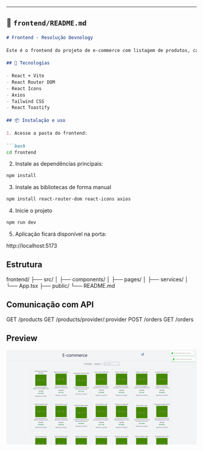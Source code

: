 
---

## 📁 `frontend/README.md`

```md
# Frontend - Resolução Devnology

Este é o frontend do projeto de e-commerce com listagem de produtos, carrinho de compras e integração com a API backend.

## 🚀 Tecnologias

- React + Vite
- React Router DOM
- React Icons
- Axios
- Tailwind CSS
- React Toastify

## 📦 Instalação e uso

1. Acesse a pasta do frontend:

```bash
cd frontend
```

2. Instale as dependências principais:

```bash
npm install
```

3. Instale as bibliotecas de forma manual

```bash
npm install react-router-dom react-icons axios
```

4. Inicie o projeto

```bash
npm run dev
```

5. Aplicação ficará disponível na porta:

http://localhost:5173

## Estrutura

frontend/
├── src/
│  ├── components/
│  ├── pages/
│  ├── services/
│  └── App.tsx
├── public/
└── README.md

## Comunicação com API

GET /products
GET /products/provider/:provider
POST /orders
GET /orders

## Preview

![screenshot](./public/Captura%20de%20tela%202025-06-20%20012905.png)